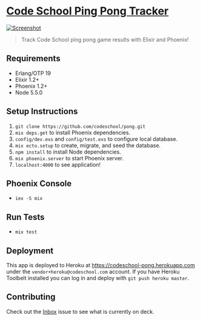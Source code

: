 # [Code School Ping Pong Tracker](https://codeschool-pong.herokuapp.com/)

[![Screenshot](https://cloud.githubusercontent.com/assets/201320/17273010/b6dff0de-5674-11e6-93cb-5985d2aa2979.png)](https://codeschool-pong.herokuapp.com/)

> Track Code School ping pong game results with Elixir and Phoenix!

## Requirements

- Erlang/OTP 19
- Elixir 1.2+
- Phoenix 1.2+
- Node 5.5.0

## Setup Instructions

1. `git clone https://github.com/codeschool/pong.git`
2. `mix deps.get` to install Phoenix dependencies.
3. `config/dev.exs` and `config/test.exs` to configure local database.
4. `mix ecto.setup` to create, migrate, and seed the database.
5. `npm install` to install Node dependencies.
6. `mix phoenix.server` to start Phoenix server.
7. `localhost:4000` to see application!

## Phoenix Console

- `iex -S mix`

## Run Tests

- `mix test`

## Deployment

This app is deployed to Heroku at https://codeschool-pong.herokuapp.com under the `vendor+heroku@codeschool.com` account. If you have Heroku Toolbelt installed you can log in and deploy with `git push heroku master`.

## Contributing

Check out the [Inbox](https://github.com/codeschool/pong/issues/1) issue
to see what is currently on deck.
